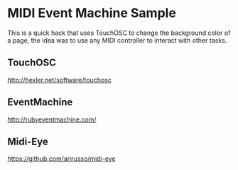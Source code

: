 MIDI Event Machine Sample
=========================

This is a quick hack that uses TouchOSC to change the background color of a page, the idea was to use any MIDI controller to interact with other tasks.


TouchOSC
--------
http://hexler.net/software/touchosc

EventMachine
------------
http://rubyeventmachine.com/

Midi-Eye
--------
https://github.com/arirusso/midi-eye
